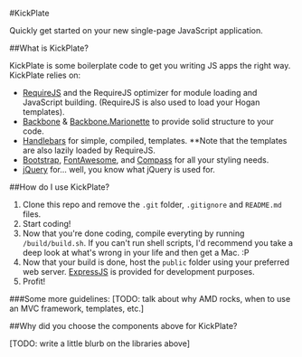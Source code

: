#KickPlate

Quickly get started on your new single-page JavaScript application.

##What is KickPlate?

KickPlate is some boilerplate code to get you writing JS apps the right way. KickPlate relies on:

* [RequireJS](http://requirejs.org/) and the RequireJS optimizer for module loading and JavaScript building.
  (RequireJS is also used to load your Hogan templates).
* [Backbone](http://documentcloud.github.com/backbone/) & [Backbone.Marionette](https://github.com/derickbailey/backbone.marionette/)
  to provide solid structure to your code.
* [Handlebars](http://handlebarsjs.com/) for simple, compiled, templates.
  **Note that the templates are also lazily loaded by RequireJS.
* [Bootstrap](http://twitter.github.com/bootstrap/), [FontAwesome](http://fortawesome.github.com/Font-Awesome/), 
  and [Compass](http://compass-style.org/) for all your styling needs.
* [jQuery](http://jquery.com/) for... well, you know what jQuery is used for.

##How do I use KickPlate?

1. Clone this repo and remove the `.git` folder, `.gitignore` and `README.md` files.
2. Start coding!
3. Now that you're done coding, compile everyting by running `/build/build.sh`. If you can't run shell scripts, I'd recommend
you take a deep look at what's wrong in your life and then get a Mac. :P
4. Now that your build is done, host the `public` folder using your preferred web server.
[ExpressJS](http://expressjs.com/) is provided for development purposes.
5. Profit!

###Some more guidelines:
[TODO: talk about why AMD rocks, when to use an MVC framework, templates, etc.]

##Why did you choose the components above for KickPlate?

[TODO: write a little blurb on the libraries above]
